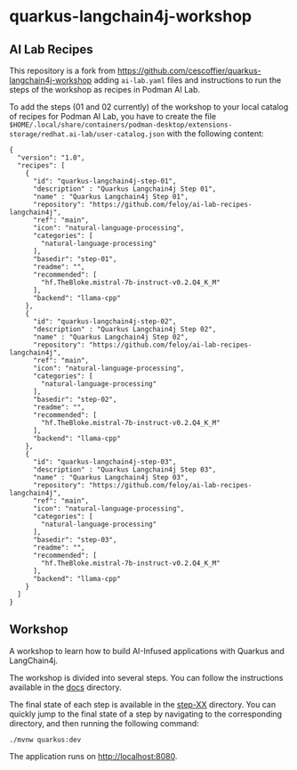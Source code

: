 # quarkus-langchain4j-workshop

## AI Lab Recipes

This repository is a fork from https://github.com/cescoffier/quarkus-langchain4j-workshop 
adding `ai-lab.yaml` files and instructions to run the steps of the workshop 
as recipes in Podman AI Lab.

To add the steps (01 and 02 currently) of the workshop to your local catalog of recipes for Podman AI Lab,
you have to create the file `$HOME/.local/share/containers/podman-desktop/extensions-storage/redhat.ai-lab/user-catalog.json`
with the following content:

```
{
  "version": "1.0",
  "recipes": [
    {
      "id": "quarkus-langchain4j-step-01",
      "description" : "Quarkus Langchain4j Step 01",
      "name" : "Quarkus Langchain4j Step 01",
      "repository": "https://github.com/feloy/ai-lab-recipes-langchain4j",
      "ref": "main",
      "icon": "natural-language-processing",
      "categories": [
        "natural-language-processing"
      ],
      "basedir": "step-01",
      "readme": "",
      "recommended": [
        "hf.TheBloke.mistral-7b-instruct-v0.2.Q4_K_M"
      ],
      "backend": "llama-cpp"
    },
    {
      "id": "quarkus-langchain4j-step-02",
      "description" : "Quarkus Langchain4j Step 02",
      "name" : "Quarkus Langchain4j Step 02",
      "repository": "https://github.com/feloy/ai-lab-recipes-langchain4j",
      "ref": "main",
      "icon": "natural-language-processing",
      "categories": [
        "natural-language-processing"
      ],
      "basedir": "step-02",
      "readme": "",
      "recommended": [
        "hf.TheBloke.mistral-7b-instruct-v0.2.Q4_K_M"
      ],
      "backend": "llama-cpp"
    },
    {
      "id": "quarkus-langchain4j-step-03",
      "description" : "Quarkus Langchain4j Step 03",
      "name" : "Quarkus Langchain4j Step 03",
      "repository": "https://github.com/feloy/ai-lab-recipes-langchain4j",
      "ref": "main",
      "icon": "natural-language-processing",
      "categories": [
        "natural-language-processing"
      ],
      "basedir": "step-03",
      "readme": "",
      "recommended": [
        "hf.TheBloke.mistral-7b-instruct-v0.2.Q4_K_M"
      ],
      "backend": "llama-cpp"
    }
  ]
}
```

## Workshop

A workshop to learn how to build AI-Infused applications with Quarkus and LangChain4j.


The workshop is divided into several steps.
You can follow the instructions available in the [docs](docs) directory.

The final state of each step is available in the [step-XX](step-XX) directory.
You can quickly jump to the final state of a step by navigating to the corresponding directory, and then running the following command:

```shell
./mvnw quarkus:dev
```

The application runs on [http://localhost:8080](http://localhost:8080).